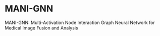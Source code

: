 # MANI-GNN
MANI-GNN: Multi-Activation Node Interaction Graph Neural Network for Medical Image Fusion and Analysis
